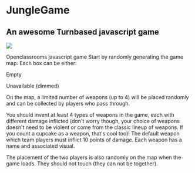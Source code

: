 # JungleGame
 ## An awesome Turnbased javascript game
 ![](https://i.imgur.com/ghpasUM.png)
 
 
 
 
Openclassrooms javascript game
Start by randomly generating the game map. Each box can be either:

Empty

Unavailable (dimmed)

On the map, a limited number of weapons (up to 4) will be placed randomly and can be collected by players who pass through.

You should invent at least 4 types of weapons in the game, each with different damage inflicted (don't worry though, your choice of weapons doesn't need to be violent or come from the classic lineup of weapons. If you count a cupcake as a weapon, that's cool too)! The default weapon which team players must inflict 10 points of damage. Each weapon has a name and associated visual.

The placement of the two players is also randomly on the map when the game loads. They should not touch (they can not be together).
